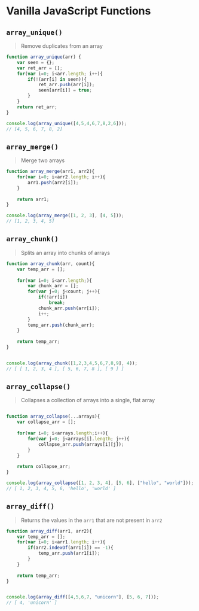 # Vanilla JavaScript Functions


## `array_unique()`
> Remove duplicates from an array
```javascript
function array_unique(arr) {
    var seen = {};
    var ret_arr = [];
    for(var i=0; i<arr.length; i++){
        if(!(arr[i] in seen)){
            ret_arr.push(arr[i]);
            seen[arr[i]] = true;
        }
    }
    return ret_arr;
}

console.log(array_unique([4,5,4,6,7,8,2,6]));
// [4, 5, 6, 7, 8, 2]
```

## `array_merge()`
> Merge two arrays
```javascript
function array_merge(arr1, arr2){
    for(var i=0; i<arr2.length; i++){
        arr1.push(arr2[i]);
    }
    
    return arr1;
}

console.log(array_merge([1, 2, 3], [4, 5]));
// [1, 2, 3, 4, 5]
```

## `array_chunk()`
> Splits an array into chunks of arrays
```javascript
function array_chunk(arr, count){
    var temp_arr = [];
    
    for(var i=0; i<arr.length;){
        var chunk_arr = [];
        for(var j=0; j<count; j++){
            if(!arr[i])
                break;
            chunk_arr.push(arr[i]);
            i++;
        }
        temp_arr.push(chunk_arr);
    }
    
    return temp_arr;
}


console.log(array_chunk([1,2,3,4,5,6,7,8,9], 4));
// [ [ 1, 2, 3, 4 ], [ 5, 6, 7, 8 ], [ 9 ] ]
```

## `array_collapse()`
> Collapses a collection of arrays into a single, flat array
```javascript

function array_collapse(...arrays){
    var collapse_arr = [];
    
    for(var i=0; i<arrays.length;i++){
        for(var j=0; j<arrays[i].length; j++){
            collapse_arr.push(arrays[i][j]);
        }
    }
    
    return collapse_arr;
}

console.log(array_collapse([1, 2, 3, 4], [5, 6], ["hello", "world"]));
// [ 1, 2, 3, 4, 5, 6, 'hello', 'world' ]
```

## `array_diff()`
> Returns the values in the `arr1` that are not present in `arr2`
```javascript
function array_diff(arr1, arr2){
    var temp_arr = [];
    for(var i=0; i<arr1.length; i++){
        if(arr2.indexOf(arr1[i]) == -1){  
            temp_arr.push(arr1[i]);
        }
    }
    
    return temp_arr;
}


console.log(array_diff([4,5,6,7, "unicorn"], [5, 6, 7]));
// [ 4, 'unicorn' ]
```
